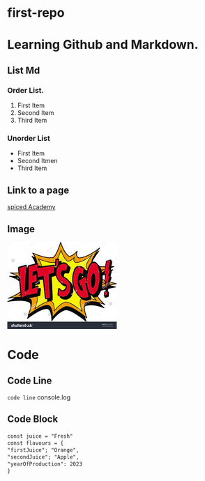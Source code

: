 # first-repo

# Learning Github and Markdown.

## List Md

### Order List.
1. First Item
2. Second Item
3. Third Item


### Unorder List
- First Item
- Second Itmen
- Third Item


## Link to a page
[spiced Academy](https://www.google.com/search?client=firefox-b-d&q=bootcamp+spiced+academy)


## Image
![Let´s Go](./Lets-go-image.jpg)


# Code

## Code Line

`code line` console.log

## Code Block

```
const juice = "Fresh"
const flavours = {
"firstJuice"; "Orange",
"secondJuice"; "Apple",
"yearOfProduction": 2023
}
```
